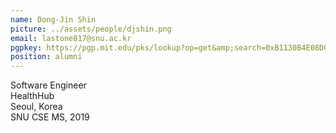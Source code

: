 ```yaml
---
name: Dong-Jin Shin
picture: ../assets/people/djshin.png
email: lastone817@snu.ac.kr 
pgpkey: https://pgp.mit.edu/pks/lookup?op=get&amp;search=0xB1130B4E08D0C0C6
position: alumni
---
```

Software Engineer<br>
HealthHub<br>
Seoul, Korea<br>
SNU CSE MS, 2019